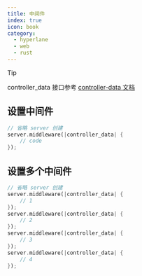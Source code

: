 ```yaml
---
title: 中间件
index: true
icon: book
category:
  - hyperlane
  - web
  - rust
---
```


> [!tip]
> controller_data 接口参考 [controller-data 文档](./controller-data.md)

## 设置中间件

```rust
// 省略 server 创建
server.middleware(|controller_data| {
    // code
});
```

## 设置多个中间件

```rust
// 省略 server 创建
server.middleware(|controller_data| {
    // 1
});
server.middleware(|controller_data| {
    // 2
});
server.middleware(|controller_data| {
    // 3
});
server.middleware(|controller_data| {
    // 4
});
```
